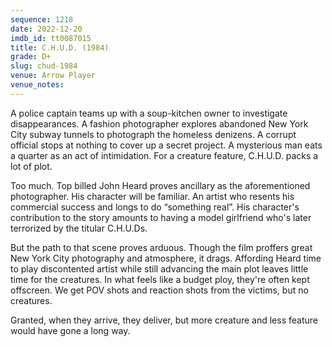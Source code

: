 ```yaml
---
sequence: 1218
date: 2022-12-20
imdb_id: tt0087015
title: C.H.U.D. (1984)
grade: D+
slug: chud-1984
venue: Arrow Player
venue_notes:
---
```


A police captain teams up with a soup-kitchen owner to investigate disappearances. A fashion photographer explores abandoned New York City subway tunnels to photograph the homeless denizens. A corrupt official stops at nothing to cover up a secret project. A mysterious man eats a quarter as an act of intimidation. For a creature feature, C.H.U.D. packs a lot of plot.

<!-- end -->

Too much. Top billed John Heard proves ancillary as the aforementioned photographer. His character will be familiar. An artist who resents his commercial success and longs to do “something real”. His character's contribution to the story amounts to having a model girlfriend who's later terrorized by the titular C.H.U.Ds.

But the path to that scene proves arduous. Though the film proffers great New York City photography and atmosphere, it drags. Affording Heard time to play discontented artist while still advancing the main plot leaves little time for the creatures. In what feels like a budget ploy, they're often kept offscreen. We get POV shots and reaction shots from the victims, but no creatures.

Granted, when they arrive, they deliver, but more creature and less feature would have gone a long way.
